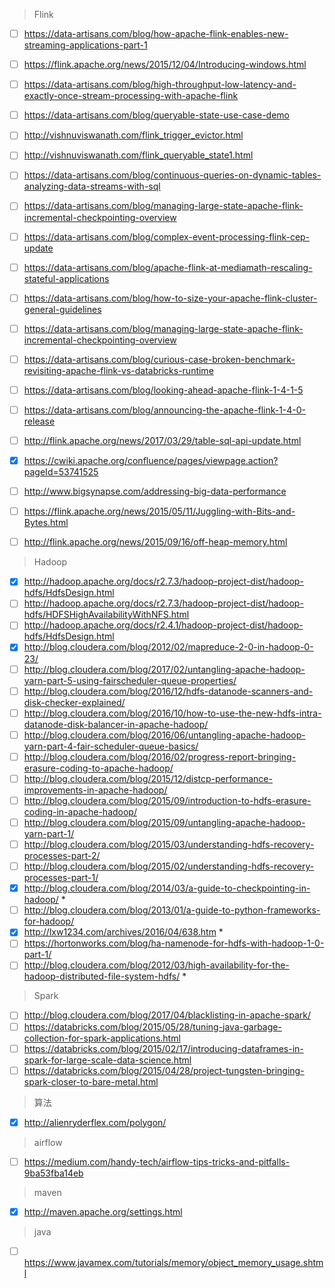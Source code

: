 > Flink

- [ ] https://data-artisans.com/blog/how-apache-flink-enables-new-streaming-applications-part-1
- [ ] https://flink.apache.org/news/2015/12/04/Introducing-windows.html
- [ ] https://data-artisans.com/blog/high-throughput-low-latency-and-exactly-once-stream-processing-with-apache-flink
- [ ] https://data-artisans.com/blog/queryable-state-use-case-demo
- [ ] http://vishnuviswanath.com/flink_trigger_evictor.html
- [ ] http://vishnuviswanath.com/flink_queryable_state1.html
- [ ] https://data-artisans.com/blog/continuous-queries-on-dynamic-tables-analyzing-data-streams-with-sql
- [ ] https://data-artisans.com/blog/managing-large-state-apache-flink-incremental-checkpointing-overview
- [ ] https://data-artisans.com/blog/complex-event-processing-flink-cep-update
- [ ] https://data-artisans.com/blog/apache-flink-at-mediamath-rescaling-stateful-applications
- [ ] https://data-artisans.com/blog/how-to-size-your-apache-flink-cluster-general-guidelines
- [ ] https://data-artisans.com/blog/managing-large-state-apache-flink-incremental-checkpointing-overview
- [ ] https://data-artisans.com/blog/curious-case-broken-benchmark-revisiting-apache-flink-vs-databricks-runtime
- [ ] https://data-artisans.com/blog/looking-ahead-apache-flink-1-4-1-5
- [ ] https://data-artisans.com/blog/announcing-the-apache-flink-1-4-0-release
- [ ] http://flink.apache.org/news/2017/03/29/table-sql-api-update.html
- [x] https://cwiki.apache.org/confluence/pages/viewpage.action?pageId=53741525
- [ ] http://www.bigsynapse.com/addressing-big-data-performance
- [ ] https://flink.apache.org/news/2015/05/11/Juggling-with-Bits-and-Bytes.html
- [ ] http://flink.apache.org/news/2015/09/16/off-heap-memory.html


> Hadoop

- [x] http://hadoop.apache.org/docs/r2.7.3/hadoop-project-dist/hadoop-hdfs/HdfsDesign.html
- [ ] http://hadoop.apache.org/docs/r2.7.3/hadoop-project-dist/hadoop-hdfs/HDFSHighAvailabilityWithNFS.html
- [ ] http://hadoop.apache.org/docs/r2.4.1/hadoop-project-dist/hadoop-hdfs/HdfsDesign.html
- [x] http://blog.cloudera.com/blog/2012/02/mapreduce-2-0-in-hadoop-0-23/
- [ ] http://blog.cloudera.com/blog/2017/02/untangling-apache-hadoop-yarn-part-5-using-fairscheduler-queue-properties/
- [ ] http://blog.cloudera.com/blog/2016/12/hdfs-datanode-scanners-and-disk-checker-explained/
- [ ] http://blog.cloudera.com/blog/2016/10/how-to-use-the-new-hdfs-intra-datanode-disk-balancer-in-apache-hadoop/
- [ ] http://blog.cloudera.com/blog/2016/06/untangling-apache-hadoop-yarn-part-4-fair-scheduler-queue-basics/
- [ ] http://blog.cloudera.com/blog/2016/02/progress-report-bringing-erasure-coding-to-apache-hadoop/
- [ ] http://blog.cloudera.com/blog/2015/12/distcp-performance-improvements-in-apache-hadoop/
- [ ] http://blog.cloudera.com/blog/2015/09/introduction-to-hdfs-erasure-coding-in-apache-hadoop/
- [ ] http://blog.cloudera.com/blog/2015/09/untangling-apache-hadoop-yarn-part-1/
- [ ] http://blog.cloudera.com/blog/2015/03/understanding-hdfs-recovery-processes-part-2/
- [ ] http://blog.cloudera.com/blog/2015/02/understanding-hdfs-recovery-processes-part-1/
- [x] http://blog.cloudera.com/blog/2014/03/a-guide-to-checkpointing-in-hadoop/ *
- [ ] http://blog.cloudera.com/blog/2013/01/a-guide-to-python-frameworks-for-hadoop/
- [x] http://lxw1234.com/archives/2016/04/638.htm *
- [ ] https://hortonworks.com/blog/ha-namenode-for-hdfs-with-hadoop-1-0-part-1/
- [ ] http://blog.cloudera.com/blog/2012/03/high-availability-for-the-hadoop-distributed-file-system-hdfs/ *

> Spark

- [ ] http://blog.cloudera.com/blog/2017/04/blacklisting-in-apache-spark/
- [ ] https://databricks.com/blog/2015/05/28/tuning-java-garbage-collection-for-spark-applications.html
- [ ] https://databricks.com/blog/2015/02/17/introducing-dataframes-in-spark-for-large-scale-data-science.html
- [ ] https://databricks.com/blog/2015/04/28/project-tungsten-bringing-spark-closer-to-bare-metal.html

> 算法

- [x] http://alienryderflex.com/polygon/


> airflow

- [ ] https://medium.com/handy-tech/airflow-tips-tricks-and-pitfalls-9ba53fba14eb

> maven

- [x] http://maven.apache.org/settings.html


> java

- [ ] https://www.javamex.com/tutorials/memory/object_memory_usage.shtml
